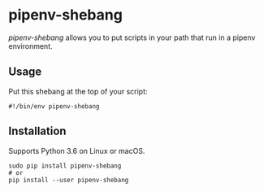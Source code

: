 # pipenv-shebang

*pipenv-shebang* allows you to put scripts in your path that run in a pipenv environment.

## Usage

Put this shebang at the top of your script:

```
#!/bin/env pipenv-shebang
```

## Installation

Supports Python 3.6 on Linux or macOS.

```
sudo pip install pipenv-shebang
# or
pip install --user pipenv-shebang
```

